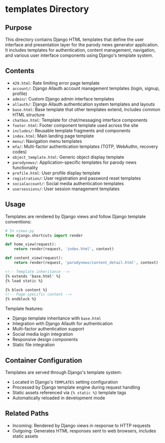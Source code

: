 
# templates Directory

## Purpose
This directory contains Django HTML templates that define the user interface and presentation layer for the parody news generator application. It includes templates for authentication, content management, navigation, and various user interface components using Django's template system.

## Contents
- `429.html`: Rate limiting error page template
- `account/`: Django Allauth account management templates (login, signup, profile)
- `admin/`: Custom Django admin interface templates
- `allauth/`: Django Allauth authentication system templates and layouts
- `base.html`: Base template that other templates extend, includes common HTML structure
- `chatbox.html`: Template for chat/messaging interface components
- `footer.html`: Footer component template used across the site
- `includes/`: Reusable template fragments and components
- `index.html`: Main landing page template
- `menu/`: Navigation menu templates
- `mfa/`: Multi-factor authentication templates (TOTP, WebAuthn, recovery codes)
- `object_template.html`: Generic object display template
- `parodynews/`: Application-specific templates for parody news functionality
- `profile.html`: User profile display template
- `registration/`: User registration and password reset templates
- `socialaccount/`: Social media authentication templates
- `usersessions/`: User session management templates

## Usage
Templates are rendered by Django views and follow Django template conventions:

```python
# In views.py
from django.shortcuts import render

def home_view(request):
    return render(request, 'index.html', context)

def content_view(request):
    return render(request, 'parodynews/content_detail.html', context)
```

```html
<!-- Template inheritance -->
{% extends 'base.html' %}
{% load static %}

{% block content %}
<!-- Page-specific content -->
{% endblock %}
```

Template features:
- Django template inheritance with `base.html`
- Integration with Django Allauth for authentication
- Multi-factor authentication support
- Social media login integration
- Responsive design components
- Static file integration

## Container Configuration
Templates are served through Django's template system:
- Located in Django's `TEMPLATES` setting configuration
- Processed by Django template engine during request handling
- Static assets referenced via `{% static %}` template tags
- Automatically reloaded in development mode

## Related Paths
- Incoming: Rendered by Django views in response to HTTP requests
- Outgoing: Generates HTML responses sent to web browsers, includes static assets
